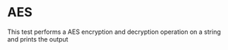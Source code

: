 AES
===

This test performs a AES encryption and decryption operation on a string and prints the output

